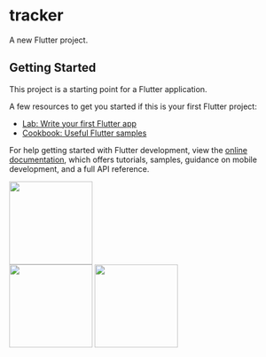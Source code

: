 # tracker

A new Flutter project.

## Getting Started

This project is a starting point for a Flutter application.

A few resources to get you started if this is your first Flutter project:

- [Lab: Write your first Flutter app](https://docs.flutter.dev/get-started/codelab)
- [Cookbook: Useful Flutter samples](https://docs.flutter.dev/cookbook)

For help getting started with Flutter development, view the
[online documentation](https://docs.flutter.dev/), which offers tutorials,
samples, guidance on mobile development, and a full API reference.



<img src ="https://user-images.githubusercontent.com/40968259/191621141-74d3a6c5-c0f7-461a-ae65-f327e8151c7f.gif" width="150" gieght="220">



<div>
<img src ="https://user-images.githubusercontent.com/40968259/191620553-83911863-4788-40cf-a30e-a778840455a8.png" width="150" gieght="220">
<img src ="https://user-images.githubusercontent.com/40968259/191620564-e55682be-5a3f-4d3b-a862-5b9ad2848c02.png" width="150" gieght="220">

</div>
